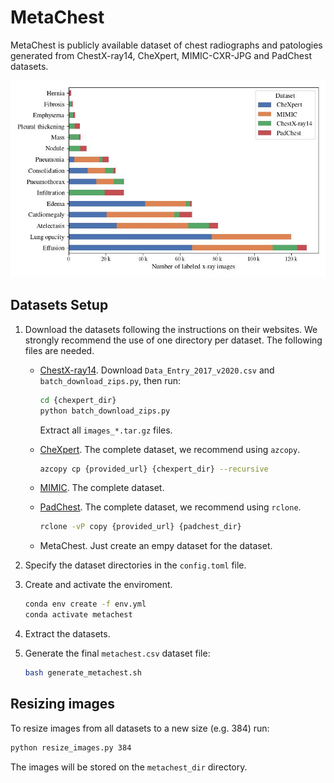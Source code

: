 # MetaChest

MetaChest is publicly available dataset of chest radiographs and patologies generated from ChestX-ray14, CheXpert, MIMIC-CXR-JPG and PadChest datasets.

![Metachest distribution](metachest.jpg)

## Datasets Setup

1. Download the datasets following the instructions on their websites. We strongly recommend the use of one directory per dataset. The following files are needed.

    * [ChestX-ray14](https://nihcc.app.box.com/v/ChestXray-NIHCC/folder/36938765345). Download `Data_Entry_2017_v2020.csv` and `batch_download_zips.py`, then run:
        ```bash
        cd {chexpert_dir}
        python batch_download_zips.py
        ```
        Extract all `images_*.tar.gz` files.

    * [CheXpert](https://stanfordmlgroup.github.io/competitions/chexpert/). The complete dataset, we recommend using `azcopy`.
        ```bash
        azcopy cp {provided_url} {chexpert_dir} --recursive
        ```

    * [MIMIC](https://physionet.org/content/mimic-cxr-jpg/2.0.0/). The complete dataset.

    * [PadChest](https://bimcv.cipf.es/bimcv-projects/padchest/). The complete dataset, we recommend using `rclone`.
        ```bash
        rclone -vP copy {provided_url} {padchest_dir}
        ```

    * MetaChest. Just create an empy dataset for the dataset.

2. Specify the dataset directories in the `config.toml` file.

3. Create and activate the enviroment.
    ```bash
    conda env create -f env.yml
    conda activate metachest
    ```

4. Extract the datasets.

5. Generate the final `metachest.csv` dataset file:
    ```bash
    bash generate_metachest.sh
    ```


## Resizing images

To resize images from all datasets to a new size (e.g. 384) run:

```bash
python resize_images.py 384
```

The images will be stored on the `metachest_dir` directory.
